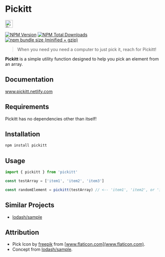 # Pickitt

<img src="https://github.com/alexlee-dev/pickitt/blob/master/documentation/images/pick.svg" alt="Pickitt" width="25" height="25">

[![NPM Version][npm-image]][npm-url] [![NPM Total Downloads][npm-downloads]][npm-url] [![npm bundle size (minified + gzip)][size-image]][npm-url]

> When you need you need a computer to just pick it, reach for Pickitt!

**Pickitt** is a simple utility function designed to help you pick an element from an array.

## Documentation

www.pickitt.netlify.com

## Requirements

Pickitt has no dependencies other than itself!

## Installation

```sh
npm install pickitt
```

## Usage

```js
import { pickitt } from 'pickitt'

const testArray = ['item1', 'item2', 'item3']

const randomElement = pickitt(testArray) // <-- 'item1', 'item2', or 'item3'
```

## Similar Projects

- [lodash/sample](https://www.npmjs.com/package/lodash.sample)

## Attribution

- Pick Icon by [freepik](http://www.freepik.com) from [www.flaticon.com](www.flaticon.com).
- Concept from [lodash/sample](https://www.npmjs.com/package/lodash.sample).

<!-- Markdown link & img dfn's -->

[npm-image]: https://img.shields.io/npm/v/pickitt.svg
[npm-downloads]: https://img.shields.io/npm/dt/pickitt.svg
[npm-url]: https://www.npmjs.com/package/pickitt
[size-image]: https://img.shields.io/bundlephobia/minzip/pickitt.svg
